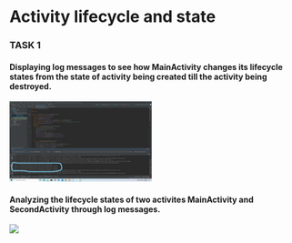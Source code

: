 Activity lifecycle and state
============================
### TASK 1
#### Displaying log messages to see how MainActivity changes its lifecycle states from the state of activity being created till the activity being destroyed.
 <img src="screenshots/screenshot1.jpg" width="250">

#### Analyzing the lifecycle states of two activites MainActivity and SecondActivity through log messages.
 <img src="screenshots/screenshot2.jpg" width="250">
